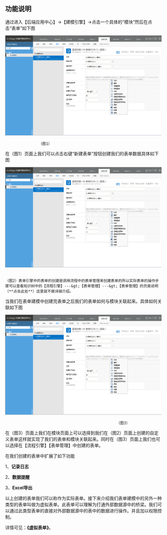 ## 功能说明

通过进入【后端应用中心】→【建模引擎】→点击一个具体的“模块”然后在点击“表单”如下图

![E:\重要文件备份\ecology正式系统知识树图片(余海群提供)\20042\images\1396876](../assets/ezhong_yao_wen_jian_bei_4efd5c_ecology_zheng_shi_xi_tong_zhi_shi_shu_tu_724728_yu_hai_qun_ti_4f9b295c_2.png)

                   （图1）

在（图1）页面上我们可以点击右键“新建表单”按钮创建我们的表单数据具体如下图

![E:\重要文件备份\ecology正式系统知识树图片(余海群提供)\20042\images\1396877](../assets/ezhong_yao_wen_jian_bei_4efd5c_ecology_zheng_shi_xi_tong_zhi_shi_shu_tu_724728_yu_hai_qun_ti_4f9b295c_2.png)

                                                                              （图2）表单引擎中的表单的创建是调用流程中的表单管理来创建表单的所以实际表单的操作步骤可以查看知识树中的【流程引擎】---&gt;【表单管理】---&gt;【表单管理】的页面说明（**点击此处**）这里就不做详细介绍。

当我们在表单建模中创建完表单之后我们的表单如何与模块关联起来。具体如何关联如下图

![E:\重要文件备份\ecology正式系统知识树图片(余海群提供)\20042\images\1396878](../assets/ezhong_yao_wen_jian_bei_4efd5c_ecology_zheng_shi_xi_tong_zhi_shi_shu_tu_724728_yu_hai_qun_ti_4f9b295c_2.png)

                                                      （图3）

在（图3）页面上我们在模块页面上可以选择到我们在（图2）页面上创建的自定义表单这样就实现了我们的表单和模块关联起来。同时在（图3）页面上我们也可以选择在【流程引擎】【表单管理】中创建的表单。

在我们创建的表单中扩展了如下功能

1、**记录日志**

2、**数据提醒**

3、**Excel导出**

以上创建的表单我们可以称作为实际表单。接下来介绍我们表单建模中的另外一种类型的表单叫做为虚拟表单。此表单可以理解为打通外部数据源中的桥梁。我们可以通过此类型表单的直接对外部数据源中的表中的数据进行操作。并且加以权限控制。

详情可见：**《虚拟表单》**。